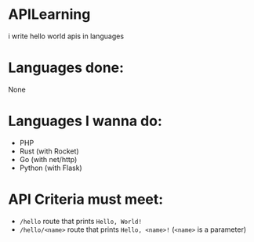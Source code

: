 # APILearning  
i write hello world apis in languages  
  
# Languages done:  
None  

# Languages I wanna do:  
 - PHP  
 - Rust (with Rocket)  
 - Go (with net/http)  
 - Python (with Flask)  
  
# API Criteria must meet:  
 - `/hello` route that prints `Hello, World!`  
 - `/hello/<name>` route that prints `Hello, <name>!` (`<name>` is a parameter)
